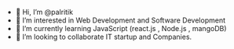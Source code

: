 - 👋 Hi, I’m @palritik
- 👀 I’m interested in Web Development and Software Development
- 🌱 I’m currently learning JavaScript (react.js , Node.js , mangoDB)
- 💞️ I’m looking to collaborate IT startup and Companies.

<!---
palritik/palritik is a ✨ special ✨ repository because its `README.md` (this file) appears on your GitHub profile.
You can click the Preview link to take a look at your changes.
--->
